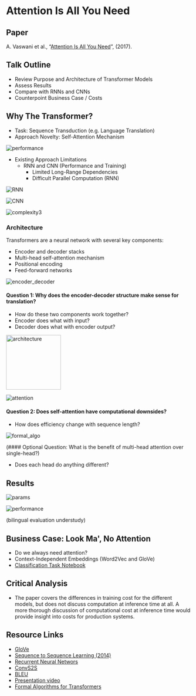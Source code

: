 # Attention Is All You Need

## Paper
A. Vaswani et al., “[Attention Is All You Need](https://arxiv.org/abs/1706.03762)”, (2017).

## Talk Outline
- Review Purpose and Architecture of Transformer Models
- Assess Results
- Compare with RNNs and CNNs
- Counterpoint Business Case / Costs

## Why The Transformer?
- Task: Sequence Transduction (e.g. Language Translation)
- Approach Novelty: Self-Attention Mechanism

![performance](https://user-images.githubusercontent.com/89158603/226637249-19c6d3ba-deb8-455d-a773-47df5cd3b8a6.png)

- Existing Approach Limitations
  - RNN and CNN (Performance and Training)
    - Limited Long-Range Dependencies
    - Difficult Parallel Computation (RNN)

![RNN](https://user-images.githubusercontent.com/89158603/226617472-66e77c79-bbcf-4b3e-b0cd-522106c11fc5.png)

![CNN](https://user-images.githubusercontent.com/89158603/226622988-283456f3-a0af-4476-bfa2-deb9a8114da6.png)

![complexity3](https://user-images.githubusercontent.com/89158603/226626954-c7765888-9937-4045-9a38-b75754e820be.png)

### Architecture

Transformers are a neural network with several key components:
- Encoder and decoder stacks
- Multi-head self-attention mechanism
- Positional encoding
- Feed-forward networks

![encoder_decoder](https://user-images.githubusercontent.com/89158603/226618259-bf38f44d-e723-49a3-b978-d4a3c8fe2ad3.png)

#### Question 1: Why does the encoder-decoder structure make sense for translation?
- How do these two components work together?
- Encoder does what with input?
- Decoder does what with encoder output?

<img width="149" alt="architecture" src="https://user-images.githubusercontent.com/89158603/226651705-22af9028-3b20-4fe9-a27a-bc569e716b39.png">

![attention](https://user-images.githubusercontent.com/89158603/226624292-15fe76b2-02e0-49ae-a852-05bd6fd4d982.png)

#### Question 2: Does self-attention have computational downsides?
- How does efficiency change with sequence length?

![formal_algo](https://user-images.githubusercontent.com/89158603/226646079-610909d5-2688-4194-801c-13138fe98d6f.png)

(#### Optional Question: What is the benefit of multi-head attention over single-head?)
- Does each head do anything different?

## Results

![params](https://user-images.githubusercontent.com/89158603/226614603-7c6fb4a5-067c-4edd-ad5f-d979ad42f7a4.png)

![performance](https://user-images.githubusercontent.com/89158603/226613498-b3b7177d-1516-434f-8051-026bb973aa67.png)

(bilingual evaluation understudy)

## Business Case: Look Ma', No Attention
- Do we always need attention?
- Context-Independent Embeddings (Word2Vec and GloVe)
- [Classification Task Notebook](classification_task.ipynb)

## Critical Analysis
- The paper covers the differences in training cost for the different models, but does not discuss computation at inference time at all. A more thorough discussion of computational cost at inference time would provide insight into costs for production systems.

## Resource Links
- [GloVe](https://nlp.stanford.edu/projects/glove/)
- [Sequence to Sequence Learning (2014)](https://arxiv.org/abs/1409.3215)
- [Recurrent Neural Networs](https://en.wikipedia.org/wiki/Recurrent_neural_network)
- [ConvS2S](https://arxiv.org/abs/1701.06538)
- [BLEU](https://en.wikipedia.org/wiki/BLEU)
- [Presentation video](https://learning.oreilly.com/videos/natural-language-processing/0636920373605/0636920373605-video329383/)
- [Formal Algorithms for Transformers](https://arxiv.org/abs/2207.09238)

